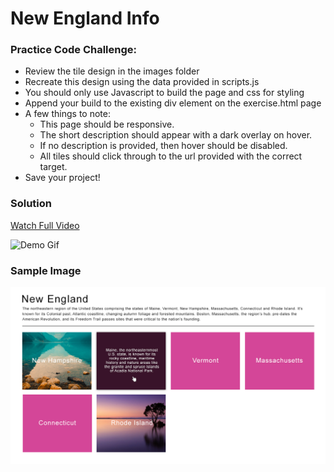 # New England Info

### Practice Code Challenge:
 - Review the tile design in the images folder
 - Recreate this design using the data provided in scripts.js
 - You should only use Javascript to build the page and css for styling
 - Append your build to the existing div element on the exercise.html page
 - A few things to note:
     - This page should be responsive.
     - The short description should appear with a dark overlay on hover.
     - If no description is provided, then hover should be disabled.
     - All tiles should click through to the url provided with the correct target.      
 - Save your project!


### Solution
[Watch Full Video](https://youtu.be/nANwptDBCQo)

<img src="https://github.com/elzbyfar/new-england/blob/master/images/demo.gif" width="1920" alt="Demo Gif"/>

### Sample Image
![Original Example Image](https://github.com/elzbyfar/new-england/blob/master/images/tiles_design.jpg)
